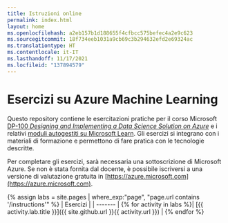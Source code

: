```yaml
---
title: Istruzioni online
permalink: index.html
layout: home
ms.openlocfilehash: a2eb157b1d188655f4cfbcc575befec4a2e9c623
ms.sourcegitcommit: 18f734eeb1031a9cb69c3b294632efd2e69324ac
ms.translationtype: HT
ms.contentlocale: it-IT
ms.lasthandoff: 11/17/2021
ms.locfileid: "137894579"
---
```

# <a name="azure-machine-learning-exercises"></a>Esercizi su Azure Machine Learning

Questo repository contiene le esercitazioni pratiche per il corso Microsoft [DP-100 *Designing and Implementing a Data Science Solution on Azure*](https://docs.microsoft.com/learn/certifications/courses/dp-100t01) e i relativi [moduli autogestiti su Microsoft Learn](https://docs.microsoft.com/learn/paths/build-ai-solutions-with-azure-ml-service/). Gli esercizi si integrano con i materiali di formazione e permettono di fare pratica con le tecnologie descritte.

Per completare gli esercizi, sarà necessaria una sottoscrizione di Microsoft Azure. Se non è stata fornita dal docente, è possibile iscriversi a una versione di valutazione gratuita in [https://azure.microsoft.com](https://azure.microsoft.com).

{% assign labs = site.pages | where_exp:"page", "page.url contains '/instructions'" %}
| Esercizi |
| ------- | 
{% for activity in labs  %}| [{{ activity.lab.title }}]({{ site.github.url }}{{ activity.url }}) |
{% endfor %}
